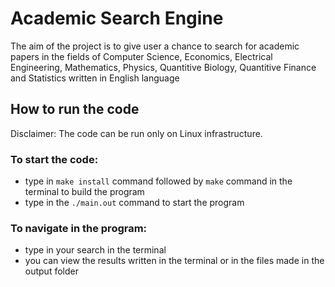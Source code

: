 # Academic Search Engine

The aim of the project is to give user a chance to search for academic papers in the fields of Computer Science, Economics, Electrical Engineering, Mathematics, Physics, Quantitive Biology, Quantitive Finance and Statistics written in English language

## How to run the code

Disclaimer: The code can be run only on Linux infrastructure.

### To start the code:
- type in `make install` command followed by `make` command in the terminal to build the program
- type in the `./main.out` command to start the program

### To navigate in the program:
- type in your search in the terminal
- you can view the results written in the terminal or in the files made in the output folder
